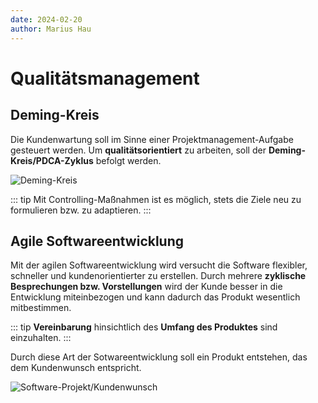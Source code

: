 ```yaml
---
date: 2024-02-20
author: Marius Hau
---
```

# Qualitätsmanagement

## Deming-Kreis

Die Kundenwartung soll im Sinne einer Projektmanagement-Aufgabe gesteuert werden. Um **qualitätsorientiert** zu arbeiten, soll der **Deming-Kreis/PDCA-Zyklus** befolgt werden.

![Deming-Kreis](/static/images/deming-kreis.png)

::: tip
Mit Controlling-Maßnahmen ist es möglich, stets die Ziele neu zu formulieren bzw. zu adaptieren.
:::

## Agile Softwareentwicklung

Mit der agilen Softwareentwicklung wird versucht die Software flexibler, schneller und kundenorientierter zu erstellen. Durch mehrere **zyklische Besprechungen bzw. Vorstellungen** wird der Kunde besser in die Entwicklung miteinbezogen und kann dadurch das Produkt wesentlich mitbestimmen.

::: tip
**Vereinbarung** hinsichtlich des **Umfang des Produktes** sind einzuhalten.
:::

Durch diese Art der Sotwareentwicklung soll ein Produkt entstehen, das dem Kundenwunsch entspricht.

![Software-Projekt/Kundenwunsch](/static/images/cartoon-kundenwunsch.png)

